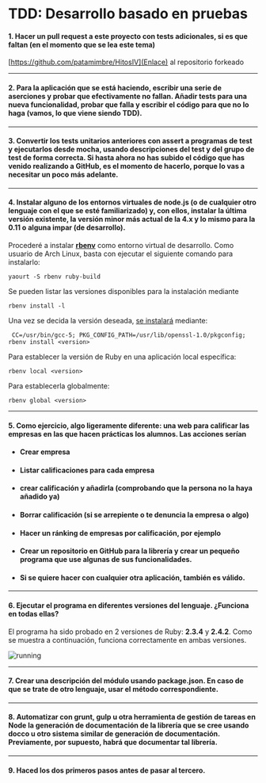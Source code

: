 TDD: Desarrollo basado en pruebas
=======

#### 1. Hacer un pull request a este proyecto con tests adicionales, si es que faltan (en el momento que se lea este tema)

[https://github.com/patamimbre/HitosIV](Enlace) al repositorio forkeado

----
#### 2. Para la aplicación que se está haciendo, escribir una serie de aserciones y probar que efectivamente no fallan. Añadir tests para una nueva funcionalidad, probar que falla y escribir el código para que no lo haga (vamos, lo que viene siendo TDD).

----
#### 3. Convertir los tests unitarios anteriores con assert a programas de test y ejecutarlos desde mocha, usando descripciones del test y del grupo de test de forma correcta. Si hasta ahora no has subido el código que has venido realizando a GitHub, es el momento de hacerlo, porque lo vas a necesitar un poco más adelante.

----
#### 4. Instalar alguno de los entornos virtuales de node.js (o de cualquier otro lenguaje con el que se esté familiarizado) y, con ellos, instalar la última versión existente, la versión minor más actual de la 4.x y lo mismo para la 0.11 o alguna impar (de desarrollo).

Procederé a instalar **[rbenv](https://github.com/rbenv/rbenv)** como entorno virtual de desarrollo. Como usuario de Arch Linux, basta con ejecutar el siguiente comando para instalarlo:

` yaourt -S rbenv ruby-build `

Se pueden listar las versiones disponibles para la instalación mediante

`rbenv install -l`

Una vez se decida la versión deseada, [se instalará](https://wiki.archlinux.org/index.php/Rbenv) mediante:

` CC=/usr/bin/gcc-5; PKG_CONFIG_PATH=/usr/lib/openssl-1.0/pkgconfig; rbenv install <version>`

Para establecer la versión de Ruby en una aplicación local específica:

`rbenv local <version>`

Para establecerla globalmente:

`rbenv global <version>` 







----
#### 5. Como ejercicio, algo ligeramente diferente: una web para calificar las empresas en las que hacen prácticas los alumnos. Las acciones serían
* #### Crear empresa
* #### Listar calificaciones para cada empresa
* #### crear calificación y añadirla (comprobando que la persona no la haya añadido ya)
* #### Borrar calificación (si se arrepiente o te denuncia la empresa o algo)
* #### Hacer un ránking de empresas por calificación, por ejemplo
* #### Crear un repositorio en GitHub para la librería y crear un pequeño programa que use algunas de sus funcionalidades.
* #### Si se quiere hacer con cualquier otra aplicación, también es válido.


----
#### 6. Ejecutar el programa en diferentes versiones del lenguaje. ¿Funciona en todas ellas?

El programa ha sido probado en 2 versiones de Ruby: __2.3.4__ y __2.4.2__. Como se muestra a continuación, funciona correctamente en ambas versiones.

![running](./ej6.png)

----
#### 7. Crear una descripción del módulo usando package.json. En caso de que se trate de otro lenguaje, usar el método correspondiente.

----
#### 8. Automatizar con grunt, gulp u otra herramienta de gestión de tareas en Node la generación de documentación de la librería que se cree usando docco u otro sistema similar de generación de documentación. Previamente, por supuesto, habrá que documentar tal librería.

----
#### 9. Haced los dos primeros pasos antes de pasar al tercero.

